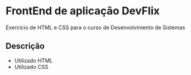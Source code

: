 # FrontEnd de aplicação DevFlix
Exercício de HTML e CSS para o curso de Desenvolvimento de Sistemas
## Descrição
* Utilizado HTML
* Utilizado CSS
